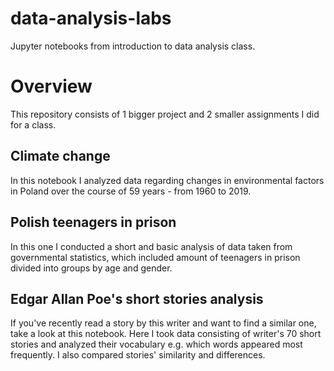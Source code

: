 # data-analysis-labs
Jupyter notebooks from introduction to data analysis class.

# Overview
This repository consists of 1 bigger project and 2 smaller assignments I did for a class.

## Climate change
In this notebook I analyzed data regarding changes in environmental factors in Poland over the course of 59 years - from 1960 to 2019.

## Polish teenagers in prison
In this one I conducted a short and basic analysis of data taken from governmental statistics, which included amount of teenagers in prison divided into groups by age and gender.

## Edgar Allan Poe's short stories analysis
If you've recently read a story by this writer and want to find a similar one, take a look at this notebook. Here I took data consisting of writer's 70 short stories and analyzed their vocabulary e.g. which words appeared most frequently. I also compared stories' similarity and differences.
